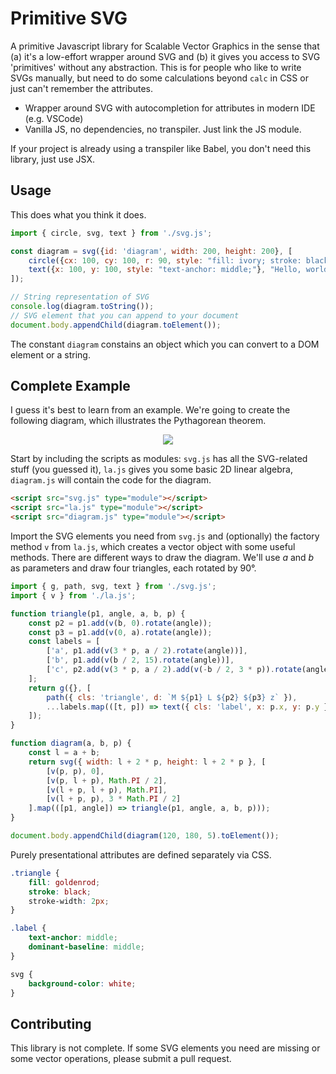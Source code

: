 # Primitive SVG

A primitive Javascript library for Scalable Vector Graphics in the sense that (a) it's a low-effort wrapper around SVG and (b) it gives you access to SVG 'primitives' without any abstraction.
This is for people who like to write SVGs manually, but need to do some calculations beyond `calc` in CSS or just can't remember the attributes.

* Wrapper around SVG with autocompletion for attributes in modern IDE (e.g. VSCode)
* Vanilla JS, no dependencies, no transpiler. Just link the JS module.

If your project is already using a transpiler like Babel, you don't need this library, just use JSX.

## Usage

This does what you think it does.

```js
import { circle, svg, text } from './svg.js';

const diagram = svg({id: 'diagram', width: 200, height: 200}, [
    circle({cx: 100, cy: 100, r: 90, style: "fill: ivory; stroke: black;"}),
    text({x: 100, y: 100, style: "text-anchor: middle;"}, "Hello, world!"),
]);

// String representation of SVG
console.log(diagram.toString());
// SVG element that you can append to your document
document.body.appendChild(diagram.toElement());
```

The constant `diagram` constains an object which you can convert to a DOM element or a string.

## Complete Example

I guess it's best to learn from an example. 
We're going to create the following diagram, which illustrates the Pythagorean theorem.

<p align="middle">
<img src="https://user-images.githubusercontent.com/24353834/197812033-d2d2d2f2-7ff3-4654-b51f-caa484580790.svg">
</p>

Start by including the scripts as modules: `svg.js` has all the SVG-related stuff (you guessed it), `la.js` gives you some basic 2D linear algebra, `diagram.js` will contain the code for the diagram.

```html
<script src="svg.js" type="module"></script>
<script src="la.js" type="module"></script>
<script src="diagram.js" type="module"></script>
```

Import the SVG elements you need from `svg.js` and (optionally) the factory method `v` from `la.js`, which creates a vector object with some useful methods.
There are different ways to draw the diagram. 
We'll use *a* and *b* as parameters and draw four triangles, each rotated by 90°.
    
```javascript
import { g, path, svg, text } from './svg.js';
import { v } from './la.js';

function triangle(p1, angle, a, b, p) {
    const p2 = p1.add(v(b, 0).rotate(angle));
    const p3 = p1.add(v(0, a).rotate(angle));
    const labels = [
        ['a', p1.add(v(3 * p, a / 2).rotate(angle))],
        ['b', p1.add(v(b / 2, 15).rotate(angle))],
        ['c', p2.add(v(3 * p, a / 2).add(v(-b / 2, 3 * p)).rotate(angle))],
    ];
    return g({}, [
        path({ cls: 'triangle', d: `M ${p1} L ${p2} ${p3} z` }),
        ...labels.map(([t, p]) => text({ cls: 'label', x: p.x, y: p.y }, t)),
    ]);
}

function diagram(a, b, p) {
    const l = a + b;
    return svg({ width: l + 2 * p, height: l + 2 * p }, [
        [v(p, p), 0],
        [v(p, l + p), Math.PI / 2],
        [v(l + p, l + p), Math.PI],
        [v(l + p, p), 3 * Math.PI / 2]
    ].map(([p1, angle]) => triangle(p1, angle, a, b, p)));
}

document.body.appendChild(diagram(120, 180, 5).toElement());
```

Purely presentational attributes are defined separately via CSS.

```css
.triangle {
    fill: goldenrod;
    stroke: black;
    stroke-width: 2px;
}

.label {
    text-anchor: middle;
    dominant-baseline: middle;
}

svg {
    background-color: white;
}
```


## Contributing

This library is not complete. 
If some SVG elements you need are missing or some vector operations, please submit a pull request.
